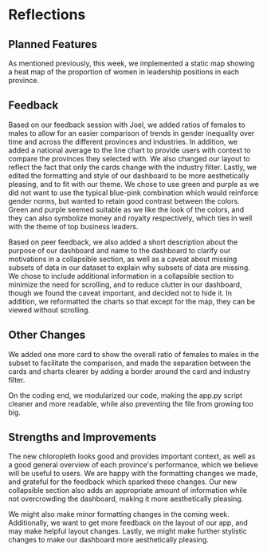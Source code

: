 # Reflections

## Planned Features

As mentioned previously, this week, we implemented a static map showing a heat map of the proportion of women in leadership positions in each province.

## Feedback

Based on our feedback session with Joel, we added ratios of females to males to allow for an easier comparison of trends in gender inequality over time and across the different provinces and industries. In addition, we added a national average to the line chart to provide users with context to compare the provinces they selected with. We also changed our layout to reflect the fact that only the cards change with the industry filter. Lastly, we edited the formatting and style of our dashboard to be more aesthetically pleasing, and to fit with our theme. We chose to use green and purple as we did not want to use the typical blue-pink combination which would reinforce gender norms, but wanted to retain good contrast between the colors. Green and purple seemed suitable as we like the look of the colors, and they can also symbolize money and royalty respectively, which ties in well with the theme of top business leaders.

Based on peer feedback, we also added a short description about the purpose of our dashboard and name to the dashboard to clarify our motivations in a collapsible section, as well as a caveat about missing subsets of data in our dataset to explain why subsets of data are missing. We chose to include additional information in a collapsible section to minimize the need for scrolling, and to reduce clutter in our dashboard, though we found the caveat important, and decided not to hide it. In addition, we reformatted the charts so that except for the map, they can be viewed without scrolling.

## Other Changes

We added one more card to show the overall ratio of females to males in the subset to facilitate the comparison, and made the separation between the cards and charts clearer by adding a border around the card and industry filter.

On the coding end, we modularized our code, making the app.py script cleaner and more readable, while also preventing the file from growing too big.

## Strengths and Improvements

The new chloropleth looks good and provides important context, as well as a good general overview of each province's performance, which we believe will be useful to users. We are happy with the formatting changes we made, and grateful for the feedback which sparked these changes. Our new collapsible section also adds an appropriate amount of information while not overcrowding the dashboard, making it more aesthetically pleasing.

We might also make minor formatting changes in the coming week. Additionally, we want to get more feedback on the layout of our app, and may make helpful layout changes. Lastly, we might make further stylistic changes to make our dashboard more aesthetically pleasing.
